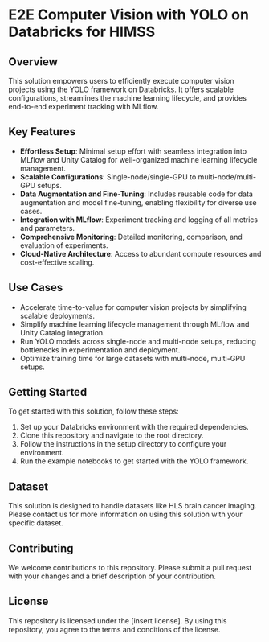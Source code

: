 # E2E Computer Vision with YOLO on Databricks for HIMSS

## Overview
This solution empowers users to efficiently execute computer vision projects using the YOLO framework on Databricks. It offers scalable configurations, streamlines the machine learning lifecycle, and provides end-to-end experiment tracking with MLflow.

## Key Features
- **Effortless Setup**: Minimal setup effort with seamless integration into MLflow and Unity Catalog for well-organized machine learning lifecycle management.
- **Scalable Configurations**: Single-node/single-GPU to multi-node/multi-GPU setups.
- **Data Augmentation and Fine-Tuning**: Includes reusable code for data augmentation and model fine-tuning, enabling flexibility for diverse use cases.
- **Integration with MLflow**: Experiment tracking and logging of all metrics and parameters.
- **Comprehensive Monitoring**: Detailed monitoring, comparison, and evaluation of experiments.
- **Cloud-Native Architecture**: Access to abundant compute resources and cost-effective scaling.

## Use Cases
- Accelerate time-to-value for computer vision projects by simplifying scalable deployments.
- Simplify machine learning lifecycle management through MLflow and Unity Catalog integration.
- Run YOLO models across single-node and multi-node setups, reducing bottlenecks in experimentation and deployment.
- Optimize training time for large datasets with multi-node, multi-GPU setups.

## Getting Started
To get started with this solution, follow these steps:
1. Set up your Databricks environment with the required dependencies.
2. Clone this repository and navigate to the root directory.
3. Follow the instructions in the setup directory to configure your environment.
4. Run the example notebooks to get started with the YOLO framework.

## Dataset
This solution is designed to handle datasets like HLS brain cancer imaging. Please contact us for more information on using this solution with your specific dataset.

## Contributing
We welcome contributions to this repository. Please submit a pull request with your changes and a brief description of your contribution.

## License
This repository is licensed under the [insert license]. By using this repository, you agree to the terms and conditions of the license.